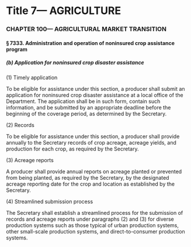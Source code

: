
# Title 7— AGRICULTURE
### CHAPTER 100— AGRICULTURAL MARKET TRANSITION
#### § 7333. Administration and operation of noninsured crop assistance program
##### (b) Application for noninsured crop disaster assistance

(1) Timely application

To be eligible for assistance under this section, a producer shall submit an application for noninsured crop disaster assistance at a local office of the Department. The application shall be in such form, contain such information, and be submitted by an appropriate deadline before the beginning of the coverage period, as determined by the Secretary.

(2) Records

To be eligible for assistance under this section, a producer shall provide annually to the Secretary records of crop acreage, acreage yields, and production for each crop, as required by the Secretary.

(3) Acreage reports

A producer shall provide annual reports on acreage planted or prevented from being planted, as required by the Secretary, by the designated acreage reporting date for the crop and location as established by the Secretary.

(4) Streamlined submission process

The Secretary shall establish a streamlined process for the submission of records and acreage reports under paragraphs (2) and (3) for diverse production systems such as those typical of urban production systems, other small-scale production systems, and direct-to-consumer production systems.
